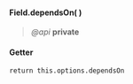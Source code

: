 #### Field.dependsOn(  )
> *@api* **private**   


<div class="code-header"> <h4>Getter</h4></div><pre class=" language-javascript"><code class="language-javascript">return this.options.dependsOn
</code></pre>

<div class="code-header addGitHubLink" data-file="lib/field.js#L216"> &nbsp;</div><pre class=" language-javascript hideCode api"></pre> 
